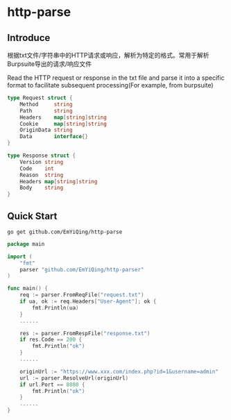 # http-parse

## Introduce

根据txt文件/字符串中的HTTP请求或响应，解析为特定的格式。常用于解析Burpsuite导出的请求/响应文件

Read the HTTP request or response in the txt file and parse it into a specific format to facilitate subsequent processing(For example, from burpsuite)

```go
type Request struct {
	Method     string
	Path       string
	Headers    map[string]string
	Cookie     map[string]string
	OriginData string
	Data       interface{}
}

type Response struct {
	Version string
	Code    int
	Reason  string
	Headers map[string]string
	Body    string
}
```

## Quick Start

```shell
go get github.com/EmYiQing/http-parse
```

```go
package main

import (
	"fmt"
	parser "github.com/EmYiQing/http-parser"
)

func main() {
	req := parser.FromReqFile("request.txt")
	if ua, ok := req.Headers["User-Agent"]; ok {
		fmt.Println(ua)
	}
	......

	res := parser.FromRespFile("response.txt")
	if res.Code == 200 {
		fmt.Println("ok")
	}
	......

	originUrl := "https://www.xxx.com/index.php?id=1&username=admin"
	url := parser.ResolveUrl(originUrl)
	if url.Port == 8080 {
		fmt.Println("ok")
	}
	......
}
```